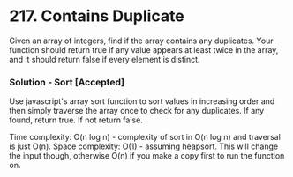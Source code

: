 # 217. Contains Duplicate

Given an array of integers, find if the array contains any duplicates. Your function should return true if any value appears at least twice in the array, and it should return false if every element is distinct.


### Solution - Sort [Accepted]
Use javascript's array sort function to sort values in increasing order and then simply traverse the array once to check for any duplicates. If any found, return true. If not return false.

Time complexity: O(n log n) - complexity of sort in O(n log n) and traversal is just O(n).
Space complexity: O(1) - assuming heapsort. This will change the input though, otherwise O(n) if you make a copy first to run the function on.
